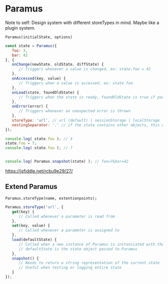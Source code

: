 # Paramus

Note to self: Design system with different storeTypes in mind. Maybe like a plugin system.

`Paramus(initialState, options)`

```js
const state = Paramus({
   foo: 3, 
   bar: 42
}, {
   onChange(newState, oldState, diffState) {
      // Triggers whenever a value is changed, ex: state.foo = 42
   },
   onAccessed(key, value) {
      // Triggers when a value is accessed, ex: state.foo
   },
   onLoad(state, foundOldState) {
      // Triggers when the state is ready, foundOldState is true if paramus could load an old state
   },
   onError(error) {
      // Triggers whenever an unexpected error is thrown
   },
   storeType: 'url', // url (default) | sessionStorage | localStorage | cookie | object | indexedDB | webSQL
   nestingSeparator: '.' // if the state contains other objects, this will be used as a deliminator to generate unique keys, ex: {foo: {bar: 3}, biz: 1} => ?foo.bar=3&biz=1
});

console.log( state.foo ); // 3
state.foo = 7;
console.log( state.foo ); // 7


console.log( Paramus.snapshot(state) ); // foo=7&bar=42
```
https://jsfiddle.net/rcbu9e29/27/

## Extend Paramus 
`Paramus.storeType(name, extentionpoints);`

```js
Paramus.storeType('url', {
   get(key) {
      // Called whenever a parameter is read from 
   },
   set(key, value) {
      // Called whenever a parameter is assigned to
   },
   load(defaultState) {
      // Called when a new instance of Paramus is instanciated with the storeType equal to 'url'
      // defaultState is the state object passed to Paramus
   }, 
   snapshot() {
      // Needs to return a string representation of the current state
      // Useful when testing or logging entire state
   }
});
```

